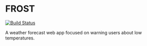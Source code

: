 # FROST

[![Build Status](https://api.travis-ci.com/bbmsoft/frost.svg?branch=develop)](https://travis-ci.com/github/bbmsoft/frost)

A weather forecast web app focused on warning users about low temperatures.